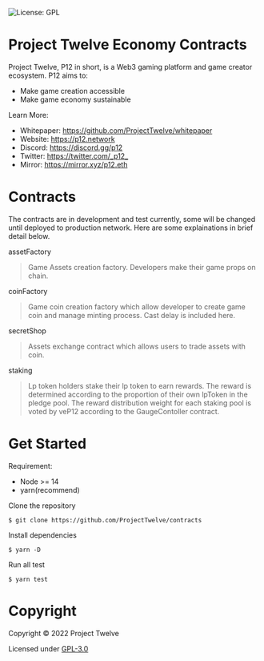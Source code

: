 ![License: GPL](https://img.shields.io/badge/license-GPLv3-blue)

# Project Twelve Economy Contracts

Project Twelve, P12 in short, is a Web3 gaming platform and game creator ecosystem. P12 aims to:

- Make game creation accessible
- Make game economy sustainable

Learn More:

- Whitepaper: <https://github.com/ProjectTwelve/whitepaper>
- Website: <https://p12.network>
- Discord: <https://discord.gg/p12>
- Twitter: <https://twitter.com/_p12_>
- Mirror: <https://mirror.xyz/p12.eth>

# Contracts

The contracts are in development and test currently, some will be changed until deployed to production network. Here are some explainations in brief detail below.

assetFactory

> Game Assets creation factory. Developers make their game props on chain.

coinFactory

> Game coin creation factory which allow developer to create game coin and manage minting process. Cast delay is included here.

secretShop

> Assets exchange contract which allows users to trade assets with coin.

staking

> Lp token holders stake their lp token to earn rewards. The reward is determined according to the proportion of their own lpToken in the pledge pool. The reward distribution weight for each staking pool is voted by veP12 according to the GaugeContoller contract.

# Get Started

Requirement:

- Node >= 14
- yarn(recommend)

Clone the repository

```shell
$ git clone https://github.com/ProjectTwelve/contracts
```

Install dependencies

```shell
$ yarn -D
```

Run all test

```shell
$ yarn test
```

# Copyright

Copyright © 2022 Project Twelve

Licensed under [GPL-3.0](LICENSE)
